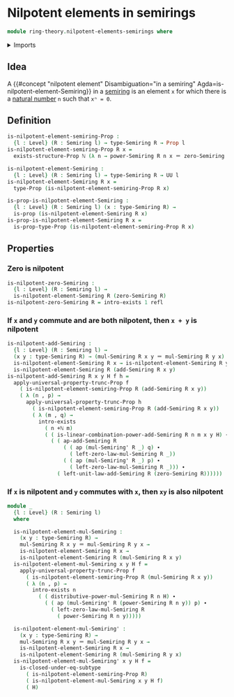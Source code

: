 # Nilpotent elements in semirings

```agda
module ring-theory.nilpotent-elements-semirings where
```

<details><summary>Imports</summary>

```agda
open import elementary-number-theory.addition-natural-numbers
open import elementary-number-theory.natural-numbers

open import foundation.action-on-identifications-functions
open import foundation.dependent-pair-types
open import foundation.existential-quantification
open import foundation.identity-types
open import foundation.propositional-truncations
open import foundation.propositions
open import foundation.subtypes
open import foundation.universe-levels

open import ring-theory.binomial-theorem-semirings
open import ring-theory.powers-of-elements-semirings
open import ring-theory.semirings
```

</details>

## Idea

A
{{#concept "nilpotent element" Disambiguation="in a semiring" Agda=is-nilpotent-element-Semiring}}
in a [semiring](ring-theory.semirings.md) is an element `x` for which there is a
[natural number](elementary-number-theory.natural-numbers.md) `n` such that
`xⁿ = 0`.

## Definition

```agda
is-nilpotent-element-semiring-Prop :
  {l : Level} (R : Semiring l) → type-Semiring R → Prop l
is-nilpotent-element-semiring-Prop R x =
  exists-structure-Prop ℕ (λ n → power-Semiring R n x ＝ zero-Semiring R)

is-nilpotent-element-Semiring :
  {l : Level} (R : Semiring l) → type-Semiring R → UU l
is-nilpotent-element-Semiring R x =
  type-Prop (is-nilpotent-element-semiring-Prop R x)

is-prop-is-nilpotent-element-Semiring :
  {l : Level} (R : Semiring l) (x : type-Semiring R) →
  is-prop (is-nilpotent-element-Semiring R x)
is-prop-is-nilpotent-element-Semiring R x =
  is-prop-type-Prop (is-nilpotent-element-semiring-Prop R x)
```

## Properties

### Zero is nilpotent

```agda
is-nilpotent-zero-Semiring :
  {l : Level} (R : Semiring l) →
  is-nilpotent-element-Semiring R (zero-Semiring R)
is-nilpotent-zero-Semiring R = intro-exists 1 refl
```

### If `x` and `y` commute and are both nilpotent, then `x + y` is nilpotent

```agda
is-nilpotent-add-Semiring :
  {l : Level} (R : Semiring l) →
  (x y : type-Semiring R) → (mul-Semiring R x y ＝ mul-Semiring R y x) →
  is-nilpotent-element-Semiring R x → is-nilpotent-element-Semiring R y →
  is-nilpotent-element-Semiring R (add-Semiring R x y)
is-nilpotent-add-Semiring R x y H f h =
  apply-universal-property-trunc-Prop f
    ( is-nilpotent-element-semiring-Prop R (add-Semiring R x y))
    ( λ (n , p) →
      apply-universal-property-trunc-Prop h
        ( is-nilpotent-element-semiring-Prop R (add-Semiring R x y))
        ( λ (m , q) →
          intro-exists
            ( n +ℕ m)
            ( ( is-linear-combination-power-add-Semiring R n m x y H) ∙
              ( ( ap-add-Semiring R
                  ( ( ap (mul-Semiring' R _) q) ∙
                    ( left-zero-law-mul-Semiring R _))
                  ( ( ap (mul-Semiring' R _) p) ∙
                    ( left-zero-law-mul-Semiring R _))) ∙
                ( left-unit-law-add-Semiring R (zero-Semiring R))))))
```

### If `x` is nilpotent and `y` commutes with `x`, then `xy` is also nilpotent

```agda
module _
  {l : Level} (R : Semiring l)
  where

  is-nilpotent-element-mul-Semiring :
    (x y : type-Semiring R) →
    mul-Semiring R x y ＝ mul-Semiring R y x →
    is-nilpotent-element-Semiring R x →
    is-nilpotent-element-Semiring R (mul-Semiring R x y)
  is-nilpotent-element-mul-Semiring x y H f =
    apply-universal-property-trunc-Prop f
      ( is-nilpotent-element-semiring-Prop R (mul-Semiring R x y))
      ( λ (n , p) →
        intro-exists n
          ( ( distributive-power-mul-Semiring R n H) ∙
            ( ( ap (mul-Semiring' R (power-Semiring R n y)) p) ∙
              ( left-zero-law-mul-Semiring R
                ( power-Semiring R n y)))))

  is-nilpotent-element-mul-Semiring' :
    (x y : type-Semiring R) →
    mul-Semiring R x y ＝ mul-Semiring R y x →
    is-nilpotent-element-Semiring R x →
    is-nilpotent-element-Semiring R (mul-Semiring R y x)
  is-nilpotent-element-mul-Semiring' x y H f =
    is-closed-under-eq-subtype
      ( is-nilpotent-element-semiring-Prop R)
      ( is-nilpotent-element-mul-Semiring x y H f)
      ( H)
```

